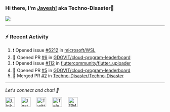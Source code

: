 ### Hi there, I'm [Jayesh!](https://technodisaster.wtf) aka Techno-Disaster👋

<a href="https://github.com/anuraghazra/github-readme-stats">
  <img align="center" src="https://github-readme-stats.vercel.app/api?username=Techno-Disaster&show_icons=true&include_all_commits=false&theme=default&count_private=true" />
</a>

---

### :zap: Recent Activity

<!--START_SECTION:activity-->
1. ❗️ Opened issue [#6212](https://github.com//microsoft/WSL/issues/6212) in [microsoft/WSL](https://github.com//microsoft/WSL)
2. 💪 Opened PR [#6](https://github.com//GDGVIT/cloud-program-leaderboard/pull/6) in [GDGVIT/cloud-program-leaderboard](https://github.com//GDGVIT/cloud-program-leaderboard)
3. ❗️ Opened issue [#112](https://github.com//fluttercommunity/flutter_uploader/issues/112) in [fluttercommunity/flutter_uploader](https://github.com//fluttercommunity/flutter_uploader)
4. 💪 Opened PR [#5](https://github.com//GDGVIT/cloud-program-leaderboard/pull/5) in [GDGVIT/cloud-program-leaderboard](https://github.com//GDGVIT/cloud-program-leaderboard)
5. 🎉 Merged PR [#2](https://github.com//Techno-Disaster/Techno-Disaster/pull/2) in [Techno-Disaster/Techno-Disaster](https://github.com//Techno-Disaster/Techno-Disaster)
<!--END_SECTION:activity-->






---

<i> Let's connect and chat! :incoming_envelope: </i>

<a href="https://www.linkedin.com/in/techno_disaster"><img src="https://cdn.jsdelivr.net/npm/simple-icons@v3/icons/linkedin.svg" width="30px" alt="LinkedIn"></a> &nbsp; &nbsp;
<a href="https://instagram.com/techno_disaster"><img src="https://cdn.jsdelivr.net/npm/simple-icons@v3/icons/instagram.svg" width="30px" alt="Instagram"></a> &nbsp; &nbsp;
<a href="https://twitter.com/techno_disaster"><img src="https://cdn.jsdelivr.net/npm/simple-icons@v3/icons/twitter.svg" width="30px" alt="Twitter"></a> &nbsp; &nbsp;
<a href="https://t.me/techno_disaster"><img src="https://cdn.jsdelivr.net/npm/simple-icons@v3/icons/telegram.svg" width="30px" alt="Telegram"></a> &nbsp; &nbsp;
<a href="mailto:nirvejayesh@gmail.com"><img src="https://cdn.jsdelivr.net/npm/simple-icons@v3/icons/gmail.svg" width="30px" alt="GMail"></a> &nbsp; &nbsp;

